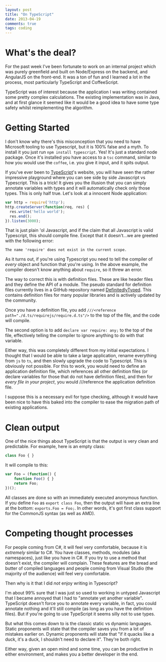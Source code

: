 ```yaml
---
layout: post
title: "On TypeScript"
date: 2013-04-19
comments: true
tags: coding
---
```


# What's the deal?

For the past week I've been fortunate to work on an internal project which was purely greenfield and built on Node/Express on the backend, and AngularJS on the front-end.  It was a ton of fun and I learned a lot in the process, most particularly TypeScript and CoffeeScript.

TypeScript was of interest because the application I was writing contained some pretty complex calculations.  The existing implementation was in Java, and at first glance it seemed like it would be a good idea to have some type safety whilst reimplementing the algorithm.

<!--more-->

# Getting Started

I don't know why there's this misconception that you need to have Microsoft tooling to use Typescript, but it is 100% false and a myth.  To install it you just run `npm install typescript`.  Yes!  It's just a standard node package.  Once it's installed you have access to a `tsc` command, similar to how you would use the `coffee`, i.e. you give it input, and it spits output.

If you've ever been to [TypeScript](http://typescriptlang.org)'s website, you will have seen the rather impressive playground where you can see side by side Javascript vs Typescript.  This is a trick!  It gives you the illusion that you can simply annotate variables with types and it will automatically check only those types.  This is only half true.  Let's look at a innocent Node application:

``` javascript
var http = require('http');
http.createServer(function(req, res) {
  res.write('hello world');
  res.end();
}).listen(3000);
```

That is just plain 'ol Javascript, and if the claim that all Javascript is valid Typescript, this should compile fine.  Except that it doesn't...we are greeted with the following error:

```
The name 'require' does not exist in the current scope.
```

As it turns out, if you're using Typescript you need to tell the compiler of _every_ object and function that you're using.  In the above example, the compiler doesn't know anything about `require`, so it threw an error.

The way to correct this is with definition files.  These are like header files and they define the API of a module.  The pseudo standard for definition files currently lives in a GitHub repository named [DefinitedlyTyped](https://github.com/borisyankov/DefinitelyTyped).  This contains definition files for many popular libraries and is actively updated by the community.

Once you have a definition file, you add `///<reference path="./d.ts/requirejs/require.d.ts"/>` to the top of the file, and the code will compile.

The second option is to add `declare var require: any;` to the top of the file, effectively telling the compiler to ignore anything to do with that variable.

Either way, this was completely different from my initial expectations.  I thought that I would be able to take a large application, rename everything from `js` to `ts`, and then slowly upgrade the code to Typescript.  This is obviously not possible.  For this to work, you would need to define an application definition file, which references all other definition files (or declare variables for those that do not have definition files), and then for _every file in your project_, you would ///reference the application definition file.

I suppose this is a necessary evil for type checking, although it would have been nice to have this baked into the compiler to ease the migration path of existing applications.

# Clean output

One of the nice things about TypeScript is that the output is very clean and predictable.  For example, here is an empty class:

``` javascript
class Foo { }
```

It will compile to this:

``` javascript
var Foo = (function() {
    function Foo() { }
    return Foo;
})();
```

All classes are done so with an immediately executed anonymous function.  If you define `Foo` as `export class Foo`, then the output will have an extra line at the bottom: `exports.Foo = Foo;`.  In other words, it's got first class support for the CommonJS syntax (as well as AMD).

# Competing thought processes

For people coming from C#, it will feel very comfortable, because it is _extremely_ similar to C#.  You have classes, methods, modules (aka namespaces), just like you have in C#.  If you try to use a method that doesn't exist, the compiler will complain.  These features are the bread and butter of compiled languages and people coming from Visual Studio (the majority of the audience) will feel very comfortable.

Then why is it that I did _not_ enjoy writing in Typescript?

I'm about 99% sure that I was just so used to working in untyped Javascript that I became annoyed that I had to "annotate yet another variable".  TypeScript doesn't force you to annotate every variable, in fact, you could annotate nothing and it'll still compile (as long as you have the definition files).  But if you're going to use TypeScript it seems silly not to use types.

But what this comes down to is the classic static vs dynamic languages.  Static proponents will state that the compiler saves you from a lot of mistakes earlier on.  Dynamic proponents will state that "if it quacks like a duck, it's a duck, I shouldn't need to declare it".  They're both right.

Either way, given an open mind and some time, you can be productive in either environment, and makes you a better developer in the end.

